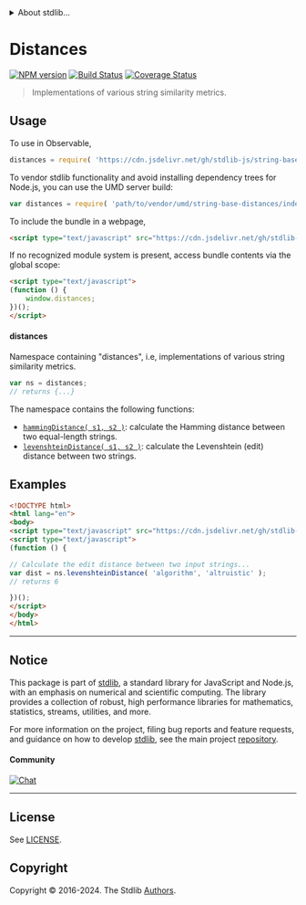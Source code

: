 <!--

@license Apache-2.0

Copyright (c) 2023 The Stdlib Authors.

Licensed under the Apache License, Version 2.0 (the "License");
you may not use this file except in compliance with the License.
You may obtain a copy of the License at

   http://www.apache.org/licenses/LICENSE-2.0

Unless required by applicable law or agreed to in writing, software
distributed under the License is distributed on an "AS IS" BASIS,
WITHOUT WARRANTIES OR CONDITIONS OF ANY KIND, either express or implied.
See the License for the specific language governing permissions and
limitations under the License.

-->


<details>
  <summary>
    About stdlib...
  </summary>
  <p>We believe in a future in which the web is a preferred environment for numerical computation. To help realize this future, we've built stdlib. stdlib is a standard library, with an emphasis on numerical and scientific computation, written in JavaScript (and C) for execution in browsers and in Node.js.</p>
  <p>The library is fully decomposable, being architected in such a way that you can swap out and mix and match APIs and functionality to cater to your exact preferences and use cases.</p>
  <p>When you use stdlib, you can be absolutely certain that you are using the most thorough, rigorous, well-written, studied, documented, tested, measured, and high-quality code out there.</p>
  <p>To join us in bringing numerical computing to the web, get started by checking us out on <a href="https://github.com/stdlib-js/stdlib">GitHub</a>, and please consider <a href="https://opencollective.com/stdlib">financially supporting stdlib</a>. We greatly appreciate your continued support!</p>
</details>

# Distances

[![NPM version][npm-image]][npm-url] [![Build Status][test-image]][test-url] [![Coverage Status][coverage-image]][coverage-url] <!-- [![dependencies][dependencies-image]][dependencies-url] -->

> Implementations of various string similarity metrics.



<section class="usage">

## Usage

To use in Observable,

```javascript
distances = require( 'https://cdn.jsdelivr.net/gh/stdlib-js/string-base-distances@umd/browser.js' )
```

To vendor stdlib functionality and avoid installing dependency trees for Node.js, you can use the UMD server build:

```javascript
var distances = require( 'path/to/vendor/umd/string-base-distances/index.js' )
```

To include the bundle in a webpage,

```html
<script type="text/javascript" src="https://cdn.jsdelivr.net/gh/stdlib-js/string-base-distances@umd/browser.js"></script>
```

If no recognized module system is present, access bundle contents via the global scope:

```html
<script type="text/javascript">
(function () {
    window.distances;
})();
</script>
```

#### distances

Namespace containing "distances", i.e, implementations of various string similarity metrics.

```javascript
var ns = distances;
// returns {...}
```

The namespace contains the following functions:

<!-- <toc pattern="*"> -->

<div class="namespace-toc">

-   <span class="signature">[`hammingDistance( s1, s2 )`][@stdlib/string/base/distances/hamming]</span><span class="delimiter">: </span><span class="description">calculate the Hamming distance between two equal-length strings.</span>
-   <span class="signature">[`levenshteinDistance( s1, s2 )`][@stdlib/string/base/distances/levenshtein]</span><span class="delimiter">: </span><span class="description">calculate the Levenshtein (edit) distance between two strings.</span>

</div>

<!-- </toc> -->

</section>

<!-- /.usage -->

<!-- Package notes. Make sure to keep an empty line after the `section` element and another before the `/section` close. -->

<section class="notes">

</section>

<!-- /.notes -->

<section class="examples">

## Examples

<!-- TODO: better examples -->

<!-- eslint no-undef: "error" -->

```html
<!DOCTYPE html>
<html lang="en">
<body>
<script type="text/javascript" src="https://cdn.jsdelivr.net/gh/stdlib-js/string-base-distances@umd/browser.js"></script>
<script type="text/javascript">
(function () {

// Calculate the edit distance between two input strings...
var dist = ns.levenshteinDistance( 'algorithm', 'altruistic' );
// returns 6

})();
</script>
</body>
</html>
```

</section>

<!-- /.examples -->

<!-- Section for related `stdlib` packages. Do not manually edit this section, as it is automatically populated. -->

<section class="related">

</section>

<!-- /.related -->

<!-- Section for all links. Make sure to keep an empty line after the `section` element and another before the `/section` close. -->


<section class="main-repo" >

* * *

## Notice

This package is part of [stdlib][stdlib], a standard library for JavaScript and Node.js, with an emphasis on numerical and scientific computing. The library provides a collection of robust, high performance libraries for mathematics, statistics, streams, utilities, and more.

For more information on the project, filing bug reports and feature requests, and guidance on how to develop [stdlib][stdlib], see the main project [repository][stdlib].

#### Community

[![Chat][chat-image]][chat-url]

---

## License

See [LICENSE][stdlib-license].


## Copyright

Copyright &copy; 2016-2024. The Stdlib [Authors][stdlib-authors].

</section>

<!-- /.stdlib -->

<!-- Section for all links. Make sure to keep an empty line after the `section` element and another before the `/section` close. -->

<section class="links">

[npm-image]: http://img.shields.io/npm/v/@stdlib/string-base-distances.svg
[npm-url]: https://npmjs.org/package/@stdlib/string-base-distances

[test-image]: https://github.com/stdlib-js/string-base-distances/actions/workflows/test.yml/badge.svg?branch=main
[test-url]: https://github.com/stdlib-js/string-base-distances/actions/workflows/test.yml?query=branch:main

[coverage-image]: https://img.shields.io/codecov/c/github/stdlib-js/string-base-distances/main.svg
[coverage-url]: https://codecov.io/github/stdlib-js/string-base-distances?branch=main

<!--

[dependencies-image]: https://img.shields.io/david/stdlib-js/string-base-distances.svg
[dependencies-url]: https://david-dm.org/stdlib-js/string-base-distances/main

-->

[chat-image]: https://img.shields.io/gitter/room/stdlib-js/stdlib.svg
[chat-url]: https://app.gitter.im/#/room/#stdlib-js_stdlib:gitter.im

[stdlib]: https://github.com/stdlib-js/stdlib

[stdlib-authors]: https://github.com/stdlib-js/stdlib/graphs/contributors

[umd]: https://github.com/umdjs/umd
[es-module]: https://developer.mozilla.org/en-US/docs/Web/JavaScript/Guide/Modules

[deno-url]: https://github.com/stdlib-js/string-base-distances/tree/deno
[umd-url]: https://github.com/stdlib-js/string-base-distances/tree/umd
[esm-url]: https://github.com/stdlib-js/string-base-distances/tree/esm
[branches-url]: https://github.com/stdlib-js/string-base-distances/blob/main/branches.md

[stdlib-license]: https://raw.githubusercontent.com/stdlib-js/string-base-distances/main/LICENSE

<!-- <toc-links> -->

[@stdlib/string/base/distances/hamming]: https://github.com/stdlib-js/string-base-distances-hamming/tree/umd

[@stdlib/string/base/distances/levenshtein]: https://github.com/stdlib-js/string-base-distances-levenshtein/tree/umd

<!-- </toc-links> -->

</section>

<!-- /.links -->
